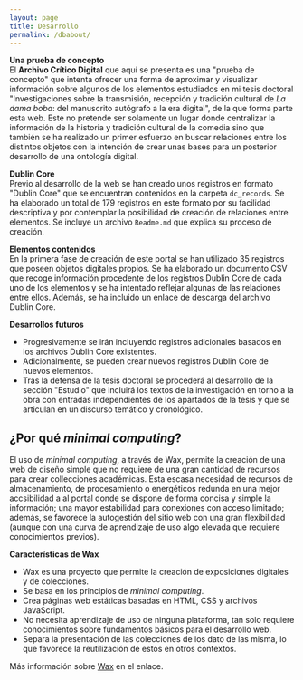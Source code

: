 ```yaml
---
layout: page
title: Desarrollo
permalink: /dbabout/
---
```


**Una prueba de concepto**   
El **Archivo Crítico Digital** que aquí se presenta es una "prueba de concepto" que intenta ofrecer una forma de aproximar y visualizar información sobre algunos de los elementos estudiados en mi tesis doctoral "Investigaciones sobre la transmisión, recepción y tradición cultural de _La dama boba_: del manuscrito autógrafo a la era digital", de la que forma parte esta web. Este no pretende ser solamente un lugar donde centralizar la información de la historia y tradición cultural de la comedia sino que también se ha realizado un primer esfuerzo en buscar relaciones entre los distintos objetos con la intención de crear unas bases para un posterior desarrollo de una ontología digital.

**Dublin Core**  
Previo al desarrollo de la web se han creado unos registros en formato "Dublin Core" que se encuentran contenidos en la carpeta `dc_records`. Se ha elaborado un total de 179 registros en este formato por su facilidad descriptiva y por contemplar la posibilidad de creación de relaciones entre elementos. Se incluye un archivo `Readme.md` que explica su proceso de creación.

**Elementos contenidos**  
En la primera fase de creación de este portal se han utilizado 35 registros que poseen objetos digitales propios. Se ha elaborado un documento CSV que recoge información procedente de los registros Dublin Core de cada uno de los elementos y se ha intentado reflejar algunas de las relaciones entre ellos. Además, se ha incluido un enlace de descarga del archivo Dublin Core.

**Desarrollos futuros**
- Progresivamente se irán incluyendo registros adicionales basados en los archivos Dublin Core existentes.
- Adicionalmente, se pueden crear nuevos registros Dublin Core de nuevos elementos.
- Tras la defensa de la tesis doctoral se procederá al desarrollo de la sección "Estudio" que incluirá los textos de la investigación en torno a la obra con entradas independientes de los apartados de la tesis y que se articulan en un discurso temático y cronológico.

## ¿Por qué _minimal computing_?

El uso de _minimal computing_, a través de Wax, permite la creación de una web de diseño simple que no requiere de una gran cantidad de recursos para crear collecciones académicas. Esta escasa necesidad de recursos de almacenamiento, de procesamiento o energéticos redunda en una mejor accsibilidad a al portal donde se dispone de forma concisa y simple la información; una mayor estabilidad para conexiones con acceso limitado; además, se favorece la autogestión del sitio web con una gran flexibilidad (aunque con una curva de aprendizaje de uso algo elevada que requiere conocimientos previos).


**Características de Wax**
- Wax es una proyecto que permite la creación de exposiciones digitales y de colecciones.
- Se basa en los principios de _minimal computing_.
- Crea páginas web estáticas basadas en HTML, CSS y archivos JavaScript.
- No necesita aprendizaje de uso de ninguna plataforma, tan solo requiere conocimientos sobre fundamentos básicos para el desarrollo web.
- Separa la presentación de las colecciones de los dato de las misma, lo que favorece la reutilización de estos en otros contextos.

Más información sobre [Wax](https://minicomp.github.io/wax/about/) en el enlace.
